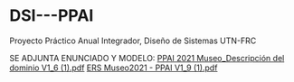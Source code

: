 # DSI---PPAI
Proyecto Práctico Anual Integrador, Diseño de Sistemas UTN-FRC


SE ADJUNTA ENUNCIADO Y MODELO:
[PPAI 2021 Museo_Descripción del dominio V1_6 (1).pdf](https://github.com/valentinogiardino/DSI---PPAI/files/8931464/PPAI.2021.Museo_Descripcion.del.dominio.V1_6.1.pdf)
[ERS Museo2021 - PPAI V1_9 (1).pdf](https://github.com/valentinogiardino/DSI---PPAI/files/8931463/ERS.Museo2021.-.PPAI.V1_9.1.pdf)
